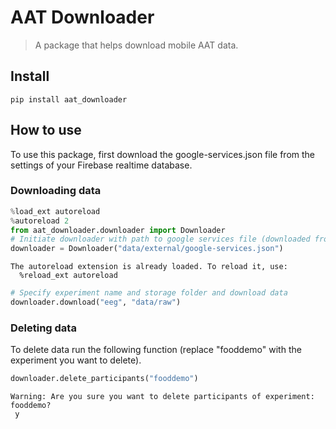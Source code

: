 # AAT Downloader
> A package that helps download mobile AAT data.


## Install

`pip install aat_downloader`

## How to use

To use this package, first download the google-services.json file from the settings of your Firebase realtime database.

### Downloading data

```python
%load_ext autoreload
%autoreload 2
from aat_downloader.downloader import Downloader
# Initiate downloader with path to google services file (downloaded from Firebase)
downloader = Downloader("data/external/google-services.json")
```

    The autoreload extension is already loaded. To reload it, use:
      %reload_ext autoreload


```python
# Specify experiment name and storage folder and download data
downloader.download("eeg", "data/raw")
```

### Deleting data
To delete data run the following function (replace "fooddemo" with the experiment you want to delete).

```python
downloader.delete_participants("fooddemo")
```

    Warning: Are you sure you want to delete participants of experiment: fooddemo?
     y

